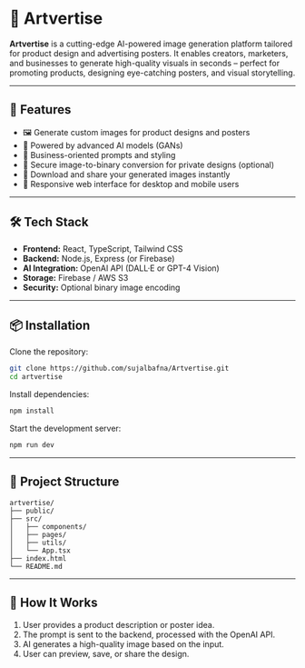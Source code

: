 # 🎨 Artvertise

**Artvertise** is a cutting-edge AI-powered image generation platform tailored for product design and advertising posters. It enables creators, marketers, and businesses to generate high-quality visuals in seconds – perfect for promoting products, designing eye-catching posters, and visual storytelling.

---

## 🚀 Features

- 🖼️ Generate custom images for product designs and posters
- 🧠 Powered by advanced AI models (GANs)
- 🎯 Business-oriented prompts and styling
- 🔐 Secure image-to-binary conversion for private designs (optional)
- 💾 Download and share your generated images instantly
- 📱 Responsive web interface for desktop and mobile users

---

## 🛠️ Tech Stack

- **Frontend:** React, TypeScript, Tailwind CSS
- **Backend:** Node.js, Express (or Firebase)
- **AI Integration:** OpenAI API (DALL·E or GPT-4 Vision)
- **Storage:** Firebase / AWS S3
- **Security:** Optional binary image encoding

---

## 📦 Installation

Clone the repository:

```bash
git clone https://github.com/sujalbafna/Artvertise.git
cd artvertise
```

Install dependencies:

```bash
npm install
```

Start the development server:

```bash
npm run dev
```

---

## 📁 Project Structure

```
artvertise/
├── public/
├── src/
│   ├── components/
│   ├── pages/
│   ├── utils/
│   └── App.tsx
├── index.html
└── README.md
```
---

## 🧠 How It Works

1. User provides a product description or poster idea.
2. The prompt is sent to the backend, processed with the OpenAI API.
3. AI generates a high-quality image based on the input.
4. User can preview, save, or share the design.
